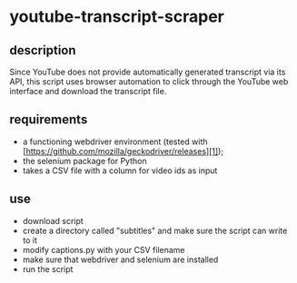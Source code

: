 # youtube-transcript-scraper

## description
Since YouTube does not provide automatically generated transcript via its API, this script uses browser automation to click through the YouTube web interface and download the transcript file.

## requirements
* a functioning webdriver environment (tested with [https://github.com/mozilla/geckodriver/releases][1]);
* the selenium package for Python
* takes a CSV file with a column for video ids as input

## use
* download script
* create a directory called "subtitles" and make sure the script can write to it
* modify captions.py with your CSV filename
* make sure that webdriver and selenium are installed
* run the script

[1]:	https://github.com/mozilla/geckodriver/releases